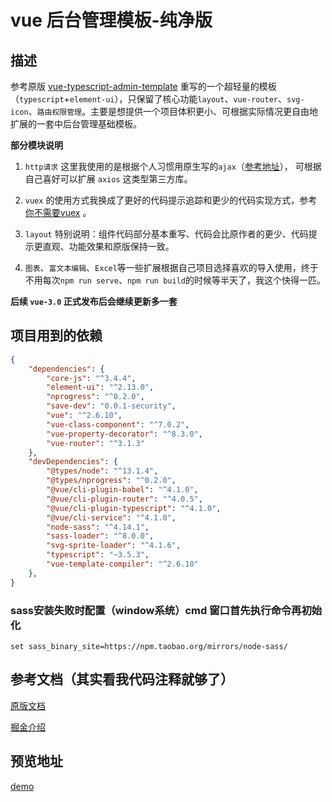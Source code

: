 # vue 后台管理模板-纯净版

## 描述
参考原版 [vue-typescript-admin-template](https://github.com/Armour/vue-typescript-admin-template) 重写的一个超轻量的模板（`typescript`+`element-ui`），只保留了核心功能`layout`、`vue-router`、`svg-icon`、`路由权限管理`。主要是想提供一个项目体积更小、可根据实际情况更自由地扩展的一套中后台管理基础模板。

**部分模块说明**

1. `http请求` 这里我使用的是根据个人习惯用原生写的`ajax`（[参考地址](https://github.com/Hansen-hjs/my-note/blob/master/JavaScript/js/ajax.js)）， 可根据自己喜好可以扩展 `axios` 这类型第三方库。

2. `vuex` 的使用方式我换成了更好的代码提示追踪和更少的代码实现方式，参考 [你不需要vuex](https://juejin.im/post/5d425a83f265da03d8719cb8) 。

3. `layout` 特别说明：组件代码部分基本重写、代码会比原作者的更少、代码提示更直观、功能效果和原版保持一致。

4. `图表`、`富文本编辑`、`Excel`等一些扩展根据自己项目选择喜欢的导入使用，终于不用每次`npm run serve`、`npm run build`的时候等半天了，我这个快得一匹。

**后续 `vue-3.0` 正式发布后会继续更新多一套**

## 项目用到的依赖
```json
{
	"dependencies": {
        "core-js": "^3.4.4",
        "element-ui": "^2.13.0",
        "nprogress": "^0.2.0",
        "save-dev": "0.0.1-security",
        "vue": "^2.6.10",
        "vue-class-component": "^7.0.2",
        "vue-property-decorator": "^8.3.0",
        "vue-router": "^3.1.3"
    },
	"devDependencies": {
        "@types/node": "^13.1.4",
        "@types/nprogress": "^0.2.0",
        "@vue/cli-plugin-babel": "^4.1.0",
        "@vue/cli-plugin-router": "^4.0.5",
        "@vue/cli-plugin-typescript": "^4.1.0",
        "@vue/cli-service": "^4.1.0",
        "node-sass": "^4.14.1",
        "sass-loader": "^8.0.0",
        "svg-sprite-loader": "^4.1.6",
        "typescript": "~3.5.3",
        "vue-template-compiler": "^2.6.10"
    },
}
```

### sass安装失败时配置（window系统）cmd 窗口首先执行命令再初始化
```
set sass_binary_site=https://npm.taobao.org/mirrors/node-sass/
```

## 参考文档（其实看我代码注释就够了）

[原版文档](https://armour.github.io/vue-typescript-admin-docs/zh)

[掘金介绍](https://juejin.im/post/5e154afae51d45410f123afc)

## 预览地址

[demo](https://hansen-hjs.github.io/vue2-admin/)

